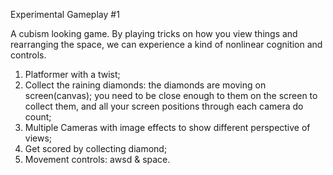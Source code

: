 Experimental Gameplay #1

A cubism looking game. By playing tricks on how you view things and rearranging the space, we can experience a kind of nonlinear cognition and controls. 

1. Platformer with a twist;
2. Collect the raining diamonds: the diamonds are moving on screen(canvas); you need to be close enough to them on the screen to collect them, and all your screen positions through each camera do count;
3. Multiple Cameras with image effects to show different perspective of views;
4. Get scored by collecting diamond;
5. Movement controls: awsd & space.
